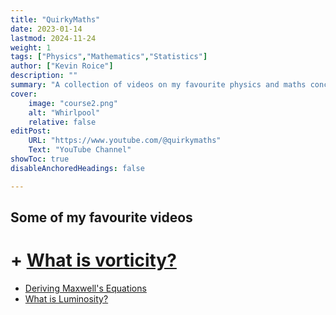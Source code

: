 ```yaml
---
title: "QuirkyMaths" 
date: 2023-01-14
lastmod: 2024-11-24
weight: 1
tags: ["Physics","Mathematics","Statistics"]
author: ["Kevin Roice"]
description: "" 
summary: "A collection of videos on my favourite physics and maths concepts." 
cover:
    image: "course2.png"
    alt: "Whirlpool"
    relative: false
editPost:
    URL: "https://www.youtube.com/@quirkymaths"
    Text: "YouTube Channel"
showToc: true
disableAnchoredHeadings: false

---
```


## Some of my favourite videos

# + [What is vorticity?](https://youtu.be/LP9VHEUzyHA?si=WmrRrO19scNPWLdo)
+ [Deriving Maxwell's Equations](https://youtube.com/playlist?list=PL_0o6P_S88zZmu1NdHb1nB_xjjBQXLGPB&si=ZuLK8qgtK7NL_J8K)
+ [What is Luminosity?](https://youtu.be/S0bQEyiq-6o?si=xVIUODrI2NB4Y9hX)
